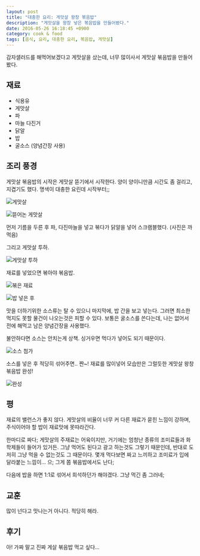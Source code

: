 ```yaml
---
layout: post
title: "대충한 요리: 게맛살 왕창 볶음밥"
description: "게맛살을 왕창 넣은 볶음밥을 만들어봤다."
date: 2016-05-26 16:18:45 +0900
category: cook & food
tags: [음식, 요리, 대충한 요리, 볶음밥, 게맛살]
---
```


감자샐러드를 해먹어보겠다고 게맛살을 샀는데,
너무 많이사서 게맛살 볶음밥을 만들어봤다.


## 재료

- 식용유
- 게맛살
- 파
- 마늘 다진거
- 닭알
- 밥
- 굴소스 (양념간장 사용)


## 조리 풍경

게맛살 볶음밥의 시작은 게맛살 뜯기에서 시작한다.
양이 양이니만큼 시간도 좀 걸리고, 지겹기도 했다.
명색이 대충한 요린데 시작부터;;

![게맛살](https://lh3.googleusercontent.com/ZPdhloKt00JIIC1L1yUlOpgeFhz9xVjGscIO7E4In4rfbS6ZqLA-7vialnvCVjuVLU-qQH1Fgw=s520 "한가득이다;")

![뜯어논 게맛살](https://lh3.googleusercontent.com/rXhjTKw5Hb97wDWgnvnfJ1iqteZYZHQRB0cTYRZ92Srqx0Mj2a33idTzdg89sMyA1nr9a409Ug=s520 "뜯었더니 훨씬 많다. 것 참 수북하구만; 군데군데 대충 뜯은것도 보인다.")

먼저 기름을 두른 후 파, 다진마늘을 넣고 볶다가 닭알을 넣어 스크램블했다. (사진은 까먹음)

그리고 게맛살 투하.

![게맛살 투하](https://lh3.googleusercontent.com/5Aa0B90KTIgzIoA055wvCDbjJYJOt76GZX4yht46tj-G1zUxqNojh2V-3iVIw117YrQoqo8_HQ=s520 "게맛살이 후라이팬을 덮었다; 넣고보니 생각보다 훨씬 많;;")

재료를 넣었으면 볶아야 볶음밥.

![볶은 재료](https://lh3.googleusercontent.com/7PcxFQWYPCVwlllm7cvNeJ3k6PGlLIHyNX2SajWNOi5L1XylROWeUOYQ0T0XEFadR2lO73fAXw=s520 "못믿겠지만, 아직 밥을 넣기 전이다;;")

![밥 넣은 후](https://lh3.googleusercontent.com/KzE2-OLKpUJm5Zsx7gdcWgQv05VWy5sXr0QecXSZStZKTalwkfL3zSQ9n4djCxcXP2lggahSWg=s520 "밥을 넣었지만, 전과 별 차이가 없다;")

맛을 더하기위한 소스류는 탈 수 있으니 마지막에, 밥 간을 보고 넣는다.
그러면 최소한 먹지도 못할 물건이 나오는것은 피할 수 있다.
보통은 굴소스를 쓴다는데, 나는 없어서 전에 해먹고 남은 양념간장을 사용했다.

불안하다면 소스는 안치는게 상책.
싱거우면 먹다가 넣어도 되기 때문이다.

![소스 첨가](https://lh3.googleusercontent.com/5RE94epJGtX20fScDayueQ3OnZM_a3lVfs-OnT7TkkLeLdoGW8Cy1ZuIZAjFG4_1G_8d974J1w=s520 "소스는 양념간장으로 대신")

소스를 넣은 후 적당히 섞어주면..
짠~! 재료를 많이넣어 모습만은 그럴듯한 게맛살 왕창 볶음밥 완성!

![완성](https://lh3.googleusercontent.com/cTozrBxs5FTftRrD05PQoZD5TpMNXYxhb2VpUHiBOPnmFzft1I1Lg0AwNzDaxAZ-8xxQdywIDw=s520 "그릇 한가운데 쌓아 담으면 괜한 멋부림을 할 수 있다.")


## 평

재료의 밸런스가 좋지 않다.
게맛살의 비율이 너무 커 다른 재료가 묻힌 느낌이 강하며, 주식이어야 할 밥이 재료맛에 못따라간다.

한마디로 짜다;
게맛살의 주재료는 어육이지만, 거기에는 엄청난 종류의 조미료들과 화학제들이 들어가 있거든.
그냥 먹어도 된다고 광고 하는것도 그렇기 때문인데,
반대로 도저히 그냥 먹을 수 없는것도 그 때문이다.
몇개 먹다보면 짜고 느끼하고 조미료가 입에 달라붙는 느낌이... 으;
그게 쫌 볶음밥에서도 난다;

다음에 밥을 하면 1:1로 섞어서 희석하던가 해야겠다.
그냥 먹긴 좀 그러네;


## 교훈

많이 넌다고 맛나는거 아니다. 적당히 해라.


## 후기

아! 가짜 말고 진짜 게살 볶음밥 먹고 싶다...
